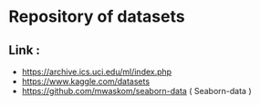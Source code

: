 # Repository of datasets

## Link :
* https://archive.ics.uci.edu/ml/index.php
* https://www.kaggle.com/datasets
* https://github.com/mwaskom/seaborn-data ( Seaborn-data )